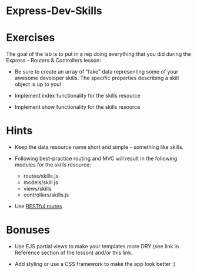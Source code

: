 # Express-Dev-Skills

# Exercises
The goal of the lab is to put in a rep doing everything that you did during the Express - Routers & Controllers lesson:

- Be sure to create an array of “fake” data representing some of your awesome developer skills. The specific properties describing a skill object is up to you!

- Implement index functionality for the skills resource

- Implement show functionality for the skills resource

# Hints
- Keep the data resource name short and simple - something like skills.

- Following best-practice routing and MVC will result in the following modules for the skills resource:
    - routes/skills.js
    - models/skill.js
    - views/skills
    - controllers/skills.js
- Use [RESTful routes](https://gist.github.com/jim-clark/17908763db7bd3c403e6)

# Bonuses
- Use EJS partial views to make your templates more DRY (see link in Reference section of the lesson) and/or this link.

- Add styling or use a CSS framework to make the app look better :)